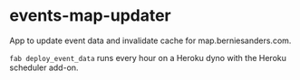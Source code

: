 # events-map-updater
App to update event data and invalidate cache for map.berniesanders.com.

`fab deploy_event_data` runs every hour on a Heroku dyno with the Heroku scheduler add-on.
